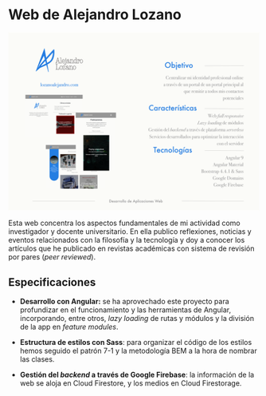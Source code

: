 # Web de Alejandro Lozano



![wal-poster](src/assets/img/wal-poster.png)



Esta web concentra los aspectos fundamentales de mi actividad como investigador y docente universitario. En ella publico reflexiones, noticias y eventos relacionados con la filosofía y la tecnología y doy a conocer los artículos que he publicado en revistas académicas con sistema de revisión por pares (*peer reviewed*).

## Especificaciones

- **Desarrollo con Angular:** se ha aprovechado este proyecto para profundizar en el funcionamiento y las herramientas de Angular, incorporando, entre otros, *lazy loading* de rutas y módulos y la división de la app en *feature modules*.

- **Estructura de estilos con Sass**: para organizar el código de los estilos hemos seguido el patrón 7-1 y la metodología BEM a la hora de nombrar las clases.

- **Gestión del *backend* a través de Google Firebase**: la información de la web se aloja en Cloud Firestore, y los medios en Cloud Firestorage. 

